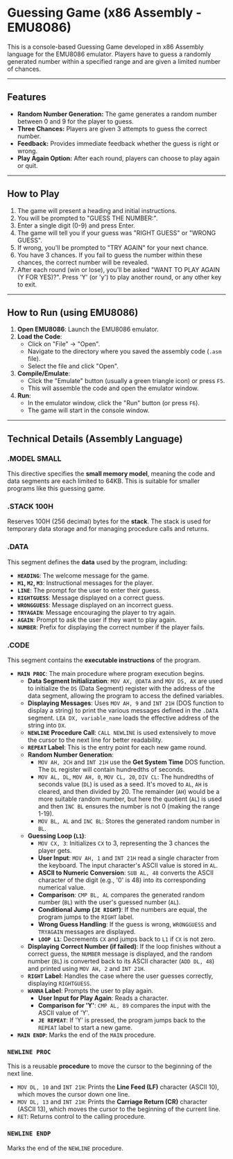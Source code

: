 # Guessing Game (x86 Assembly - EMU8086)

This is a console-based Guessing Game developed in x86 Assembly language for the EMU8086 emulator. Players have to guess a randomly generated number within a specified range and are given a limited number of chances.

---

## Features

* **Random Number Generation:** The game generates a random number between 0 and 9 for the player to guess.
* **Three Chances:** Players are given 3 attempts to guess the correct number.
* **Feedback:** Provides immediate feedback whether the guess is right or wrong.
* **Play Again Option:** After each round, players can choose to play again or quit.

---

## How to Play

1.  The game will present a heading and initial instructions.
2.  You will be prompted to "GUESS THE NUMBER:".
3.  Enter a single digit (0-9) and press Enter.
4.  The game will tell you if your guess was "RIGHT GUESS" or "WRONG GUESS".
5.  If wrong, you'll be prompted to "TRY AGAIN" for your next chance.
6.  You have 3 chances. If you fail to guess the number within these chances, the correct number will be revealed.
7.  After each round (win or lose), you'll be asked "WANT TO PLAY AGAIN (Y FOR YES)?". Press 'Y' (or 'y') to play another round, or any other key to exit.

---

## How to Run (using EMU8086)

1.  **Open EMU8086**: Launch the EMU8086 emulator.
2.  **Load the Code**:
    * Click on "File" -> "Open".
    * Navigate to the directory where you saved the assembly code (`.asm` file).
    * Select the file and click "Open".
3.  **Compile/Emulate**:
    * Click the "Emulate" button (usually a green triangle icon) or press `F5`.
    * This will assemble the code and open the emulator window.
4.  **Run**:
    * In the emulator window, click the "Run" button (or press `F6`).
    * The game will start in the console window.

---

## Technical Details (Assembly Language)

### .MODEL SMALL

This directive specifies the **small memory model**, meaning the code and data segments are each limited to 64KB. This is suitable for smaller programs like this guessing game.

### .STACK 100H

Reserves 100H (256 decimal) bytes for the **stack**. The stack is used for temporary data storage and for managing procedure calls and returns.

### .DATA

This segment defines the **data** used by the program, including:

* **`HEADING`**: The welcome message for the game.
* **`M1`, `M2`, `M3`**: Instructional messages for the player.
* **`LINE`**: The prompt for the user to enter their guess.
* **`RIGHTGUESS`**: Message displayed on a correct guess.
* **`WRONGGUESS`**: Message displayed on an incorrect guess.
* **`TRYAGAIN`**: Message encouraging the player to try again.
* **`AGAIN`**: Prompt to ask the user if they want to play again.
* **`NUMBER`**: Prefix for displaying the correct number if the player fails.

### .CODE

This segment contains the **executable instructions** of the program.

* **`MAIN PROC`**: The main procedure where program execution begins.
    * **Data Segment Initialization**: `MOV AX, @DATA` and `MOV DS, AX` are used to initialize the `DS` (Data Segment) register with the address of the data segment, allowing the program to access the defined variables.
    * **Displaying Messages**: Uses `MOV AH, 9` and `INT 21H` (DOS function to display a string) to print the various messages defined in the `.DATA` segment. `LEA DX, variable_name` loads the effective address of the string into `DX`.
    * **`NEWLINE` Procedure Call**: `CALL NEWLINE` is used extensively to move the cursor to the next line for better readability.
    * **`REPEAT` Label**: This is the entry point for each new game round.
    * **Random Number Generation**:
        * `MOV AH, 2CH` and `INT 21H` use the **Get System Time** DOS function. The `DL` register will contain hundredths of seconds.
        * `MOV AL, DL`, `MOV AH, 0`, `MOV CL, 20`, `DIV CL`: The hundredths of seconds value (`DL`) is used as a seed. It's moved to `AL`, `AH` is cleared, and then divided by 20. The remainder (`AH`) would be a more suitable random number, but here the quotient (`AL`) is used and then `INC BL` ensures the number is not 0 (making the range 1-19).
        * `MOV BL, AL` and `INC BL`: Stores the generated random number in `BL`.
    * **Guessing Loop (`L1`)**:
        * `MOV CX, 3`: Initializes `CX` to 3, representing the 3 chances the player gets.
        * **User Input**: `MOV AH, 1` and `INT 21H` read a single character from the keyboard. The input character's ASCII value is stored in `AL`.
        * **ASCII to Numeric Conversion**: `SUB AL, 48` converts the ASCII character of the digit (e.g., '0' is 48) into its corresponding numerical value.
        * **Comparison**: `CMP BL, AL` compares the generated random number (`BL`) with the user's guessed number (`AL`).
        * **Conditional Jump (`JE RIGHT`)**: If the numbers are equal, the program jumps to the `RIGHT` label.
        * **Wrong Guess Handling**: If the guess is wrong, `WRONGGUESS` and `TRYAGAIN` messages are displayed.
        * **`LOOP L1`**: Decrements `CX` and jumps back to `L1` if `CX` is not zero.
    * **Displaying Correct Number (if failed)**: If the loop finishes without a correct guess, the `NUMBER` message is displayed, and the random number (`BL`) is converted back to its ASCII character (`ADD DL, 48`) and printed using `MOV AH, 2` and `INT 21H`.
    * **`RIGHT` Label**: Handles the case where the user guesses correctly, displaying `RIGHTGUESS`.
    * **`WANNA` Label**: Prompts the user to play again.
        * **User Input for Play Again**: Reads a character.
        * **Comparison for 'Y'**: `CMP AL, 89` compares the input with the ASCII value of 'Y'.
        * **`JE REPEAT`**: If 'Y' is pressed, the program jumps back to the `REPEAT` label to start a new game.
* **`MAIN ENDP`**: Marks the end of the `MAIN` procedure.

### `NEWLINE PROC`

This is a reusable **procedure** to move the cursor to the beginning of the next line.

* `MOV DL, 10` and `INT 21H`: Prints the **Line Feed (LF)** character (ASCII 10), which moves the cursor down one line.
* `MOV DL, 13` and `INT 21H`: Prints the **Carriage Return (CR)** character (ASCII 13), which moves the cursor to the beginning of the current line.
* `RET`: Returns control to the calling procedure.

### `NEWLINE ENDP`

Marks the end of the `NEWLINE` procedure.
